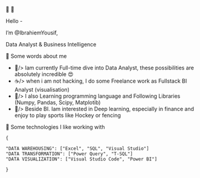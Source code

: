 🔗 🤞

  Hello -

I’m @IbrahiemYousif,
     
Data Analyst & Business Intelligence


🔗 Some words about me


   - 🎯/> Iam currently Full-time dive into Data Analyst, these possibilities are absolutely incredible 😍
   - ☕/> when i am not hacking, I do some Freelance work as Fullstack BI Analyst (visualisation)
   - 🌱/> I also Learning programming language and Following Libraries (Numpy, Pandas, Scipy, Matplotib)
   - 🍿/> Beside BI. Iam interested in Deep learning, especially in finance and enjoy to play sports like Hockey or fencing 

🔗 Some technologies I like working with

    {

    "DATA WAREHOUSING": ["Excel", "SQL", "Visual Studio"]
    "DATA TRANSFORMATION": ["Power Query", "T-SQL"]
    "DATA VISUALIZATION": ["Visual Studio Code", "Power BI"]
   
    }


<!---
IbrahiemYousif/IbrahiemYousif is a ✨ special ✨ repository because its `README.md` (this file) appears on your GitHub profile.
You can click the Preview link to take a look at your changes.
--->
